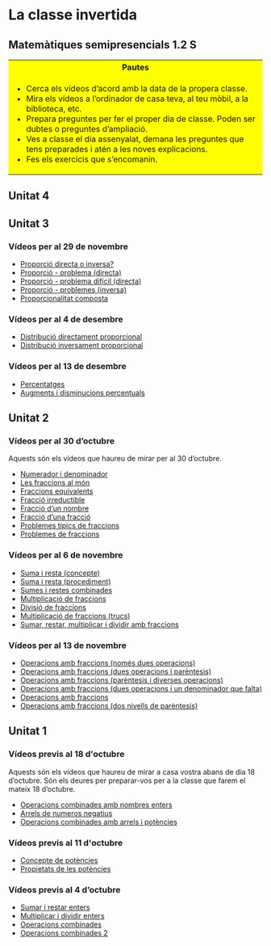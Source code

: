 # La classe invertida

## Matemàtiques semipresencials 1.2 S

<table style="background-color: yellow">
  <tr><th>Pautes</th></tr>
  <tr><td>
    <ul>
      <li>Cerca els vídeos d’acord amb la data de la propera classe.</li>
      <li>Mira els vídeos a l’ordinador de casa teva, al teu mòbil, a la biblioteca, etc.</li>
      <li>Prepara preguntes per fer el proper dia de classe. Poden ser dubtes o preguntes d’ampliació.</li>
      <li>Ves a classe el dia assenyalat, demana les preguntes que tens preparades i atén a les noves explicacions.</li>
      <li>Fes els exercicis que s’encomanin.</li>
    </ul>
    </td>
  </tr>
</table>

## Unitat 4

## Unitat 3

### Vídeos per al 29 de novembre

* [Proporció directa o inversa?](https://youtu.be/fUFQk63lj6w)
* [Proporció - problema (directa)](https://youtu.be/N9WUr_GAc7c)
* [Proporció - problema difícil (directa)](https://youtu.be/vRhX5fOV8N8)
* [Proporció - problemes (inversa)](https://youtu.be/DmHCK3o-GqU)
* [Proporcionalitat composta](https://youtu.be/_Fr7S3TDG4c)

### Vídeos per al 4 de desembre

* [Distribució directament proporcional](https://youtu.be/_PKLLfJlbDQ)
* [Distribució inversament proporcional](https://youtu.be/0ld3O_6h2_E)

### Vídeos per al 13 de desembre

* [Percentatges](https://youtu.be/7lWOmJfoa1I)
* [Augments i disminucions percentuals](https://youtu.be/Ugr3nu6isoQ)

## Unitat 2

### Vídeos per al 30 d’octubre

Aquests són els vídeos que haureu de mirar per al 30 d’octubre.

* [Numerador i denominador](https://youtu.be/Fc8O5PWuPHM)
* [Les fraccions al món](https://youtu.be/t4Vz8O7TIAI)
* [Fraccions equivalents](https://youtu.be/bi4aMuDdPXY)
* [Fracció irreductible](https://youtu.be/WUDMQEWpCHU)
* [Fracció d’un nombre](https://youtu.be/EtRYNQRwrUQ)
* [Fracció d’una fracció](https://youtu.be/g4ppIoJ9_mU)
* [Problemes típics de fraccions](https://youtu.be/O9HQD38HBL8)
* [Problemes de fraccions](https://youtu.be/7e9eL_ujXhU)

### Vídeos per al 6 de novembre

* [Suma i resta (concepte)](https://youtu.be/OsWFCi8MJWw)
* [Suma i resta (procediment)](https://youtu.be/xUpNQaP8-5k)
* [Sumes i restes combinades](https://youtu.be/ia87ti5MSCo)
* [Multiplicació de fraccions](https://youtu.be/LRwTLbTEzO0)
* [Divisió de fraccions](https://youtu.be/l8Gh-Apvouc)
* [Multiplicació de fraccions (trucs)](https://youtu.be/IGjP9pYj01Y)
* [Sumar, restar, multiplicar i dividir amb fraccions](https://youtu.be/aVSIgoYhbs4)

### Vídeos per al 13 de novembre

* [Operacions amb fraccions (només dues operacions)](https://youtu.be/2K3ZlaE0k04)
* [Operacions amb fraccions (dues operacions i parèntesis)](https://youtu.be/KZBB9qaeP88)
* [Operacions amb fraccions (parèntesis i diverses operacions)](https://youtu.be/IwCdq0r2pHY)
* [Operacions amb fraccions (dues operacions i un denominador que falta)](https://youtu.be/VcwZjWnT_B4)
* [Operacions amb fraccions](https://youtu.be/FctEO0Bkr80)
* [Operacions amb fraccions (dos nivells de parèntesis)](https://youtu.be/ehOjwMfdvIs)

## Unitat 1

### Vídeos previs al 18 d'octubre

Aquests són els vídeos que haureu de mirar a casa vostra abans de dia 18 d’octubre. Són els deures per preparar-vos per a la classe que farem el mateix 18 d’octubre.

* [Operacions combinades amb nombres enters](https://youtu.be/CrzVEw_lZsU)
* [Arrels de numeros negatius](https://www.youtube.com/watch?v=9rj5h_rDlNY)
* [Operacions combinades amb arrels i potències](https://www.youtube.com/watch?v=RmpqVoWOo4A)

### Vídeos previs al 11 d'octubre

* [Concepte de potències](https://youtu.be/_jg4YITUpMk)
* [Propietats de les potències](https://youtu.be/6M3HaPOiV8I)

### Vídeos previs al 4 d’octubre

* [Sumar i restar enters](https://youtu.be/aGJ00fU5Cik)
* [Multiplicar i dividir enters](https://youtu.be/T6X2dRqxeBU)
* [Operacions combinades](https://youtu.be/UWkvBSCBOIY)
* [Operacions combinades 2](https://youtu.be/9dbjqlR19e8)

